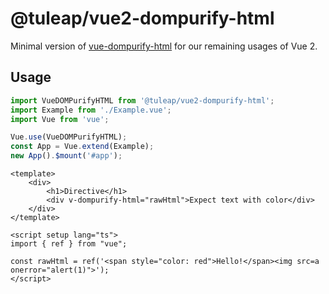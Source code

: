 # @tuleap/vue2-dompurify-html

Minimal version of [vue-dompurify-html](https://github.com/LeSuisse/vue-dompurify-html/tree/main/packages/vue-dompurify-html)
for our remaining usages of Vue 2.

## Usage

```ts
import VueDOMPurifyHTML from '@tuleap/vue2-dompurify-html';
import Example from './Example.vue';
import Vue from 'vue';

Vue.use(VueDOMPurifyHTML);
const App = Vue.extend(Example);
new App().$mount('#app');
```

```vue
<template>
    <div>
        <h1>Directive</h1>
        <div v-dompurify-html="rawHtml">Expect text with color</div>
    </div>
</template>

<script setup lang="ts">
import { ref } from "vue";

const rawHtml = ref('<span style="color: red">Hello!</span><img src=a onerror="alert(1)">');
</script>
```
